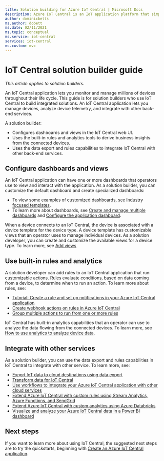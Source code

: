 ```yaml
---
title: Solution building for Azure IoT Central | Microsoft Docs
description: Azure IoT Central is an IoT application platform that simplifies the creation of IoT solutions. This article provides an overview of building integrated solutions with IoT Central.
author: dominicbetts
ms.author: dobett
ms.date: 02/11/2021
ms.topic: conceptual
ms.service: iot-central
services: iot-central
ms.custom: mvc
---
```


# IoT Central solution builder guide

*This article applies to solution builders.*

An IoT Central application lets you monitor and manage millions of devices throughout their life cycle. This guide is for solution builders who use IoT Central to build integrated solutions. An IoT Central application lets you manage devices, analyze device telemetry, and integrate with other back-end services.

A solution builder:

- Configures dashboards and views in the IoT Central web UI.
- Uses the built-in rules and analytics tools to derive business insights from the connected devices.
- Uses the data export and rules capabilities to integrate IoT Central with other back-end services.

## Configure dashboards and views

An IoT Central application can have one or more dashboards that operators use to view and interact with the application. As a solution builder, you can customize the default dashboard and create specialized dashboards:

- To view some examples of customized dashboards, see [Industry focused templates](concepts-app-templates.md#industry-focused-templates).
- To learn more about dashboards, see [Create and manage multiple dashboards](howto-create-personal-dashboards.md) and [Configure the application dashboard](howto-add-tiles-to-your-dashboard.md).

When a device connects to an IoT Central, the device is associated with a device template for the device type. A device template has customizable views that an operator uses to manage individual devices. As a solution developer, you can create and customize the available views for a device type. To learn more, see [Add views](howto-set-up-template.md#add-views).

## Use built-in rules and analytics

A solution developer can add rules to an IoT Central application that run customizable actions. Rules evaluate conditions, based on data coming from a device, to determine when to run an action. To learn more about rules, see:

- [Tutorial: Create a rule and set up notifications in your Azure IoT Central application](tutorial-create-telemetry-rules.md)
- [Create webhook actions on rules in Azure IoT Central](howto-create-webhooks.md)
- [Group multiple actions to run from one or more rules](howto-use-action-groups.md)

IoT Central has built-in analytics capabilities that an operator can use to analyze the data flowing from the connected devices. To learn more, see [How to use analytics to analyze device data](howto-create-analytics.md).

## Integrate with other services

As a solution builder, you can use the data export and rules capabilities in IoT Central to integrate with other service. To learn more, see:

- [Export IoT data to cloud destinations using data export](howto-export-data.md)
- [Transform data for IoT Central](howto-transform-data.md)
- [Use workflows to integrate your Azure IoT Central application with other cloud services](howto-configure-rules-advanced.md)
- [Extend Azure IoT Central with custom rules using Stream Analytics, Azure Functions, and SendGrid](howto-create-custom-rules.md)
- [Extend Azure IoT Central with custom analytics using Azure Databricks](howto-create-custom-analytics.md)
- [Visualize and analyze your Azure IoT Central data in a Power BI dashboard](howto-connect-powerbi.md)

## Next steps

If you want to learn more about using IoT Central, the suggested next steps are to try the quickstarts, beginning with [Create an Azure IoT Central application](./quick-deploy-iot-central.md).
